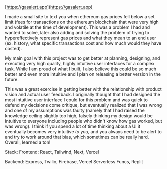 [https://gasalert.app](https://gasalert.app)

I made a small site to text you when ethereum gas prices fell below a set limit (fees for transactions on the ethereum blockchain that were very high and volatile at the time of development). This was a problem I had and wanted to solve, later also adding and solving the problem of trying to hypereffectively represent gas prices and what they mean to an end user (ex. history, what specific transactions cost and how much would they have costed). 

My main goal with this project was to get better at planning, designing, and executing very high quality, highly intuitive user interfaces for a complex task. While I am proud of what I built, I also believe this could be so much better and even more intuitive and I plan on releasing a better version in the future. 

This was a great exercise in getting better with the relationship with product vision and actual user feedback. I originally thought that I had designed the most intuitive user interface I could for this problem and was quick to defend my decisions come critique, but eventually realized that I was wrong and one of my assumptions was faulty (namely that I had raised the knowledge ceiling slightly too high, falsely thinking my design would be intuitive to everyone including people who didn't know how gas worked, but was wrong). I think if you spend a lot of time thinking about a UI it eventually becomes very intuitive *to you*, and you always need to be alert to and try to work around that bias, which sometimes can be really hard.  Overall, learned a ton!

Stack:
Frontend: React, Tailwind, Next, Vercel

Backend: Express, Twilio, Firebase, Vercel Serverless Funcs, Replit
